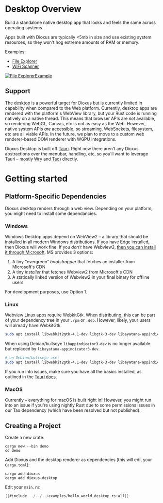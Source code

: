 # Desktop Overview

Build a standalone native desktop app that looks and feels the same across operating systems.

Apps built with Dioxus are typically <5mb in size and use existing system resources, so they won't hog extreme amounts of RAM or memory.

Examples:

- [File Explorer](https://github.com/DioxusLabs/example-projects/blob/master/file-explorer)
- [WiFi Scanner](https://github.com/DioxusLabs/example-projects/blob/master/wifi-scanner)

[![File ExplorerExample](https://raw.githubusercontent.com/DioxusLabs/example-projects/master/file-explorer/image.png)](https://github.com/DioxusLabs/example-projects/tree/master/file-explorer)

## Support

The desktop is a powerful target for Dioxus but is currently limited in capability when compared to the Web platform. Currently, desktop apps are rendered with the platform's WebView library, but your Rust code is running natively on a native thread. This means that browser APIs are _not_ available, so rendering WebGL, Canvas, etc is not as easy as the Web. However, native system APIs _are_ accessible, so streaming, WebSockets, filesystem, etc are all viable APIs. In the future, we plan to move to a custom web renderer-based DOM renderer with WGPU integrations.

Dioxus Desktop is built off [Tauri](https://tauri.app/). Right now there aren't any Dioxus abstractions over the menubar, handling, etc, so you'll want to leverage Tauri – mostly [Wry](http://github.com/tauri-apps/wry/) and [Tao](http://github.com/tauri-apps/tao)) directly.

# Getting started

## Platform-Specific Dependencies

Dioxus desktop renders through a web view. Depending on your platform, you might need to install some dependancies.

### Windows

Windows Desktop apps depend on WebView2 – a library that should be installed in all modern Windows distributions. If you have Edge installed, then Dioxus will work fine. If you _don't_ have Webview2, [then you can install it through Microsoft](https://developer.microsoft.com/en-us/microsoft-edge/webview2/). MS provides 3 options:

1. A tiny "evergreen" _bootstrapper_ that fetches an installer from Microsoft's CDN
2. A tiny _installer_ that fetches Webview2 from Microsoft's CDN
3. A statically linked version of Webview2 in your final binary for offline users

For development purposes, use Option 1.

### Linux

Webview Linux apps require WebkitGtk. When distributing, this can be part of your dependency tree in your `.rpm` or `.deb`. However, likely, your users will already have WebkitGtk.

```bash
sudo apt install libwebkit2gtk-4.1-dev libgtk-3-dev libayatana-appindicator3-dev
```

When using Debian/bullseye `libappindicator3-dev` is no longer available but replaced by `libayatana-appindicator3-dev`.

```bash
# on Debian/bullseye use:
sudo apt install libwebkit2gtk-4.1-dev libgtk-3-dev libayatana-appindicator3-dev
```

If you run into issues, make sure you have all the basics installed, as outlined in the [Tauri docs](https://tauri.studio/v1/guides/getting-started/prerequisites#setting-up-linux).

### MacOS

Currently – everything for macOS is built right in! However, you might run into an issue if you're using nightly Rust due to some permissions issues in our Tao dependency (which have been resolved but not published).

## Creating a Project

Create a new crate:

```shell
cargo new --bin demo
cd demo
```

Add Dioxus and the desktop renderer as dependencies (this will edit your `Cargo.toml`):

```shell
cargo add dioxus
cargo add dioxus-desktop
```

Edit your `main.rs`:

```rust
{{#include ../../../examples/hello_world_desktop.rs:all}}
```
